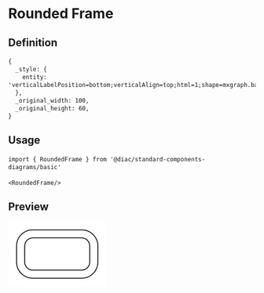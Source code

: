 # Rounded Frame

## Definition

```
{
  _style: { 
    entity: 'verticalLabelPosition=bottom;verticalAlign=top;html=1;shape=mxgraph.basic.rounded_frame;dx=10;whiteSpace=wrap;',
  },
  _original_width: 100,
  _original_height: 60,
}
```

## Usage

```
import { RoundedFrame } from '@diac/standard-components-diagrams/basic'

<RoundedFrame/>
```

## Preview

<img src="./rounded-frame.png" width="200"/>
